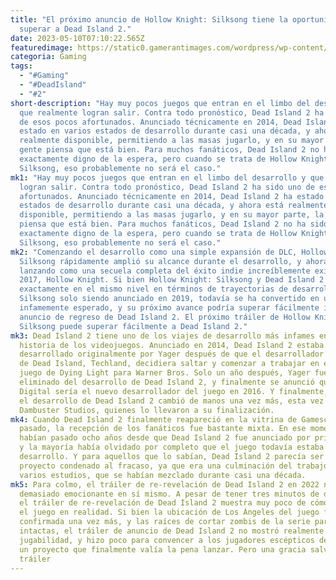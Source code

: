 ```yaml
---
title: "El próximo anuncio de Hollow Knight: Silksong tiene la oportunidad de
  superar a Dead Island 2."
date: 2023-05-10T07:10:22.565Z
featuredimage: https://static0.gamerantimages.com/wordpress/wp-content/uploads/2023/05/dead-island-2-x-hollow-knight.jpg?q=50&fit=contain&w=1140&h=&dpr=1.5
categoria: Gaming
tags:
  - "#Gaming"
  - "#DeadIsland"
  - "#2"
short-description: "Hay muy pocos juegos que entran en el limbo del desarrollo y
  que realmente logran salir. Contra todo pronóstico, Dead Island 2 ha sido uno
  de esos pocos afortunados. Anunciado técnicamente en 2014, Dead Island 2 ha
  estado en varios estados de desarrollo durante casi una década, y ahora está
  realmente disponible, permitiendo a las masas jugarlo, y en su mayor parte, la
  gente piensa que está bien. Para muchos fanáticos, Dead Island 2 no ha sido
  exactamente digno de la espera, pero cuando se trata de Hollow Knight:
  Silksong, eso probablemente no será el caso."
mk1: "Hay muy pocos juegos que entran en el limbo del desarrollo y que realmente
  logran salir. Contra todo pronóstico, Dead Island 2 ha sido uno de esos pocos
  afortunados. Anunciado técnicamente en 2014, Dead Island 2 ha estado en varios
  estados de desarrollo durante casi una década, y ahora está realmente
  disponible, permitiendo a las masas jugarlo, y en su mayor parte, la gente
  piensa que está bien. Para muchos fanáticos, Dead Island 2 no ha sido
  exactamente digno de la espera, pero cuando se trata de Hollow Knight:
  Silksong, eso probablemente no será el caso."
mk2: "Comenzando el desarrollo como una simple expansión de DLC, Hollow Knight:
  Silksong rápidamente amplió su alcance durante el desarrollo, y ahora se está
  lanzando como una secuela completa del éxito indie increíblemente exitoso de
  2017, Hollow Knight. Si bien Hollow Knight: Silksong y Dead Island 2 no están
  exactamente en el mismo nivel en términos de trayectorias de desarrollo, con
  Silksong solo siendo anunciado en 2019, todavía se ha convertido en un título
  infamemente esperado, y su próximo avance podría superar fácilmente incluso el
  anuncio de regreso de Dead Island 2. El próximo tráiler de Hollow Knight:
  Silksong puede superar fácilmente a Dead Island 2."
mk3: Dead Island 2 tiene uno de los viajes de desarrollo más infames en la
  historia de los videojuegos. Anunciado en 2014, Dead Island 2 estaba siendo
  desarrollado originalmente por Yager después de que el desarrollador original
  de Dead Island, Techland, decidiera saltar y comenzar a trabajar en el primer
  juego de Dying Light para Warner Bros. Solo un año después, Yager fue
  eliminado del desarrollo de Dead Island 2, y finalmente se anunció que Sumo
  Digital sería el nuevo desarrollador del juego en 2016. Y finalmente, en 2019,
  el desarrollo de Dead Island 2 cambió de manos una vez más, esta vez a
  Dambuster Studios, quienes lo llevaron a su finalización.
mk4: Cuando Dead Island 2 finalmente reapareció en la vitrina de Gamescom el año
  pasado, la recepción de los fanáticos fue bastante mixta. En ese momento,
  habían pasado ocho años desde que Dead Island 2 fue anunciado por primera vez,
  y la mayoría había olvidado por completo que el juego todavía estaba en
  desarrollo. Y para aquellos que lo sabían, Dead Island 2 parecía ser un
  proyecto condenado al fracaso, ya que era una culminación del trabajo de
  varios estudios, que se habían mezclado durante casi una década.
mk5: Para colmo, el tráiler de re-revelación de Dead Island 2 en 2022 no fue
  demasiado emocionante en sí mismo. A pesar de tener tres minutos de duración,
  el tráiler de re-revelación de Dead Island 2 muestra muy poco de cómo se vería
  el juego en realidad. Si bien la ubicación de Los Ángeles del juego fue
  confirmada una vez más, y las raíces de cortar zombis de la serie parecían
  intactas, el tráiler de anuncio de Dead Island 2 no mostró realmente
  jugabilidad, y hizo poco para convencer a los jugadores escépticos de que era
  un proyecto que finalmente valía la pena lanzar. Pero una gracia salvadora del
  tráiler
---
```

